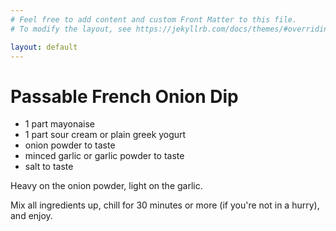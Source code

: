 ```yaml
---
# Feel free to add content and custom Front Matter to this file.
# To modify the layout, see https://jekyllrb.com/docs/themes/#overriding-theme-defaults

layout: default
---
```


Passable French Onion Dip
=========================

* 1 part mayonaise
* 1 part sour cream or plain greek yogurt
* onion powder to taste
* minced garlic or garlic powder to taste
* salt to taste

Heavy on the onion powder, light on the garlic.

Mix all ingredients up, chill for 30 minutes or more (if you're not in a hurry), and enjoy.

